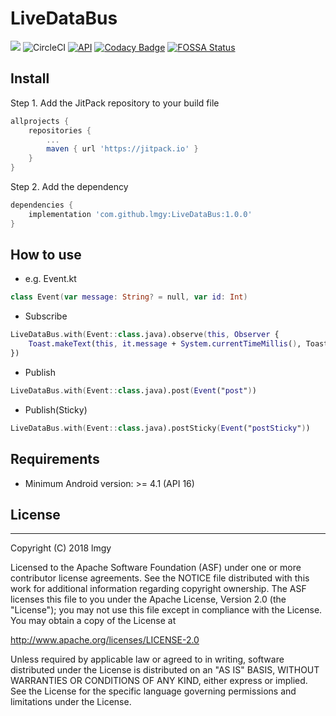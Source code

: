 # LiveDataBus

[![](https://jitpack.io/v/lmgy/LiveDataBus.svg)](https://jitpack.io/#lmgy/LiveDataBus)
![CircleCI](https://img.shields.io/circleci/build/github/lmgy/LiveDataBus)
[![API](https://img.shields.io/badge/API-16%2B-brightgreen.svg?style=flat)](https://android-arsenal.com/api?level=16)
[![Codacy Badge](https://api.codacy.com/project/badge/Grade/9e4d6ec4b13e4419912b3e6cfa4932c1)](https://www.codacy.com/manual/lmgy/LiveDataBus?utm_source=github.com&amp;utm_medium=referral&amp;utm_content=lmgy/LiveDataBus&amp;utm_campaign=Badge_Grade)
[![FOSSA Status](https://app.fossa.com/api/projects/git%2Bgithub.com%2Flmgy%2FLiveDataBus.svg?type=shield)](https://app.fossa.com/projects/git%2Bgithub.com%2Flmgy%2FLiveDataBus?ref=badge_shield)

## Install

Step 1. Add the JitPack repository to your build file

``` groovy
allprojects {
    repositories {
        ...
        maven { url 'https://jitpack.io' }
    }
}
```

Step 2. Add the dependency

``` groovy
dependencies {
	implementation 'com.github.lmgy:LiveDataBus:1.0.0'
}
```

## How to use

- e.g. Event.kt

``` kotlin
class Event(var message: String? = null, var id: Int)
```

- Subscribe

``` kotlin
LiveDataBus.with(Event::class.java).observe(this, Observer {
    Toast.makeText(this, it.message + System.currentTimeMillis(), Toast.LENGTH_LONG).show()
})
```

- Publish

``` kotlin
LiveDataBus.with(Event::class.java).post(Event("post"))
```

- Publish(Sticky)

``` kotlin
LiveDataBus.with(Event::class.java).postSticky(Event("postSticky"))
```

## Requirements

* Minimum Android version: >= 4.1 (API 16)

## License
-------

Copyright (C) 2018 lmgy

Licensed to the Apache Software Foundation (ASF) under one or more contributor
license agreements.  See the NOTICE file distributed with this work for
additional information regarding copyright ownership.  The ASF licenses this
file to you under the Apache License, Version 2.0 (the "License"); you may not
use this file except in compliance with the License.  You may obtain a copy of
the License at

http://www.apache.org/licenses/LICENSE-2.0

Unless required by applicable law or agreed to in writing, software
distributed under the License is distributed on an "AS IS" BASIS, WITHOUT
WARRANTIES OR CONDITIONS OF ANY KIND, either express or implied.  See the
License for the specific language governing permissions and limitations under
the License.
